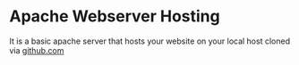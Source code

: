 # Apache Webserver Hosting

It is a basic apache server that hosts your website on your local host cloned via [github.com](github.com)
